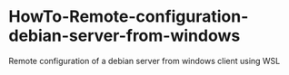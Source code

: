 # HowTo-Remote-configuration-debian-server-from-windows
Remote configuration of a debian server from windows client using WSL
